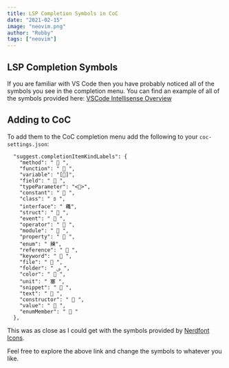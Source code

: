 ```yaml
---
title: LSP Completion Symbols in CoC
date: "2021-02-15"
image: "neovim.png"
author: "Robby"
tags: ["neovim"]
---
```


## LSP Completion Symbols

If you are familiar with VS Code then you have probably noticed all of the symbols you see in the completion menu. You can find an example of all of the symbols provided here: [VSCode Intellisense Overview](https://code.visualstudio.com/docs/editor/intellisense)

## Adding to CoC

To add them to the CoC completion menu add the following to your `coc-settings.json`:

```
  "suggest.completionItemKindLabels": {
    "method": "  ",
    "function": "  ",
    "variable": "[]",
    "field": "  ",
    "typeParameter": "<>",
    "constant": "  ",
    "class": " פּ ",
    "interface": " 蘒",
    "struct": "  ",
    "event": "  ",
    "operator": "  ",
    "module": "  ",
    "property": "  ",
    "enum": " 練",
    "reference": "  ",
    "keyword": "  ",
    "file": "  ",
    "folder": " ﱮ ",
    "color": "  ",
    "unit": " 塞 ",
    "snippet": "  ",
    "text": "  ",
    "constructor": "  ",
    "value": "  ",
    "enumMember": "  "
  },
```

This was as close as I could get with the symbols provided by [Nerdfont Icons](https://www.nerdfonts.com/cheat-sheet).

Feel free to explore the above link and change the symbols to whatever you like.
